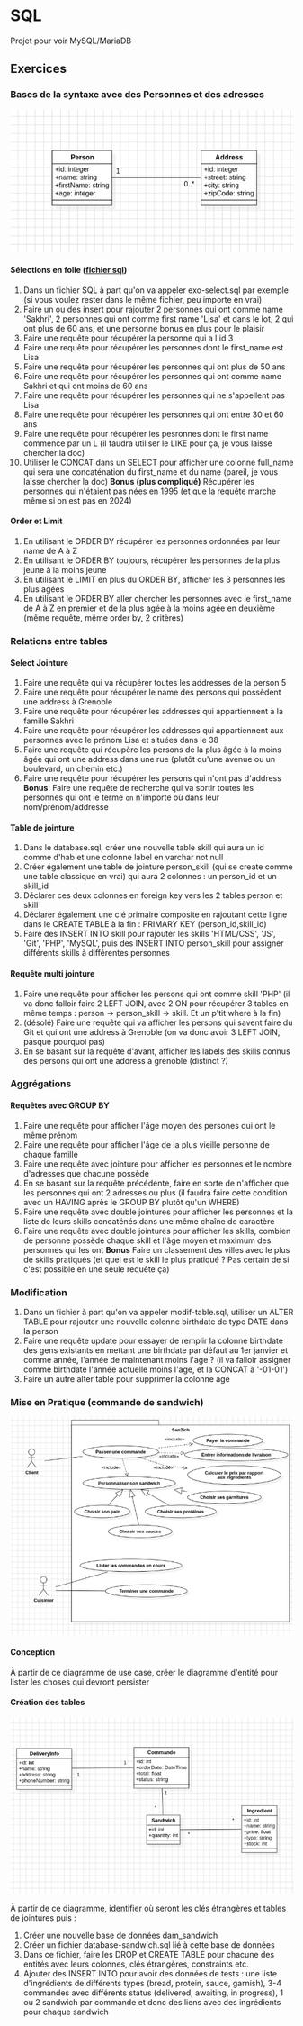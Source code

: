 # SQL

Projet pour voir MySQL/MariaDB


## Exercices
### Bases de la syntaxe avec des Personnes et des adresses 
![diagramme de classe exo personne](dam-first-class.png)

#### Sélections en folie ([fichier sql](exo-select.sql))
1. Dans un fichier SQL à part qu'on va appeler exo-select.sql par exemple (si vous voulez rester dans le même fichier, peu importe en vrai)
2. Faire un ou des insert pour rajouter 2 personnes qui ont comme name 'Sakhri', 2 personnes qui ont comme first name 'Lisa' et dans le lot, 2 qui ont plus de 60 ans, et une personne bonus en plus pour le plaisir
3. Faire une requête pour récupérer la personne qui a l'id 3
4. Faire une requête pour récupérer les personnes dont le first_name est Lisa
5. Faire une requête pour récupérer les personnes qui ont plus de 50 ans
6. Faire une requête pour récupérer les personnes qui ont comme name Sakhri et qui ont moins de 60 ans
7. Faire une requête pour récupérer les personnes qui ne s'appellent pas Lisa
8. Faire une requête pour récupérer les personnes qui ont entre 30 et 60 ans
9. Faire une requête pour récupérer les pesronnes dont le first name commence par un L (il faudra utiliser le LIKE pour ça, je vous laisse chercher la doc)
10. Utiliser le CONCAT dans un SELECT pour afficher une colonne full_name qui sera une concaténation du first_name et du name (pareil, je vous laisse chercher la doc)
**Bonus (plus compliqué)** Récupérer les personnes qui n'étaient pas nées en 1995 (et que la requête marche même si on est pas en 2024)

#### Order et Limit
1. En utilisant le ORDER BY récupérer les personnes ordonnées par leur name de A à Z
2. En utilisant le ORDER BY toujours, récupérer les personnes de la plus jeune à la moins jeune
3. En utilisant le LIMIT en plus du ORDER BY, afficher les 3 personnes les plus agées
4. En utilisant le ORDER BY aller chercher les personnes avec le first_name de A à Z en premier et de la plus agée à la moins agée en deuxième (même requête, même order by, 2 critères)

### Relations entre tables
#### Select Jointure
1. Faire une requête qui va récupérer toutes les addresses de la person 5
2. Faire une requête pour récupérer le name des persons qui possèdent une address à Grenoble
3. Faire une requête pour récupérer les addresses qui appartiennent à la famille Sakhri
4. Faire une requête pour récupérer les addresses qui appartiennent aux personnes avec le prénom Lisa et situées dans le 38
5. Faire une requête qui récupère les persons de la plus âgée à la moins âgée qui ont une address dans une rue (plutôt qu'une avenue ou un boulevard, un chemin etc.)
6. Faire une requête pour récupérer les persons qui n'ont pas d'address
**Bonus**: Faire une requête de recherche qui va sortir toutes les personnes qui ont le terme `on` n'importe où dans leur nom/prénom/addresse

#### Table de jointure
1. Dans le database.sql, créer une nouvelle table skill qui aura un id comme d'hab et une colonne label en varchar not null
2. Créer également une table de jointure person_skill (qui se create comme une table classique en vrai) qui aura 2 colonnes : un person_id et un skill_id
3. Déclarer ces deux colonnes en foreign key vers les 2 tables person et skill
4. Déclarer également une clé primaire composite en rajoutant cette ligne dans le CREATE TABLE à la fin : PRIMARY KEY (person_id,skill_id)
5. Faire des INSERT INTO skill pour rajouter les skills 'HTML/CSS', 'JS', 'Git', 'PHP', 'MySQL', puis des INSERT INTO person_skill pour assigner différents skills à différentes personnes

#### Requête multi jointure
1. Faire une requête pour afficher les persons qui ont comme skill 'PHP' (il va donc falloir faire 2 LEFT JOIN, avec 2 ON pour récupérer 3 tables en même temps : person -> person_skill -> skill. Et un p'tit where à la fin)
2. (désolé) Faire une requête qui va afficher les persons qui savent faire du Git et qui ont une address à Grenoble (on va donc avoir 3 LEFT JOIN, pasque pourquoi pas)
3. En se basant sur la requête d'avant, afficher les labels des skills connus des persons qui ont une address à grenoble (distinct ?)

### Aggrégations

#### Requêtes avec GROUP BY
1. Faire une requête pour afficher l'âge moyen des persones qui ont le même prénom
2. Faire une requête pour afficher l'âge de la plus vieille personne de chaque famille
3. Faire une requête avec jointure pour afficher les personnes et le nombre d'adresses que chacune possède
4. En se basant sur la requête précédente, faire en sorte de n'afficher que les personnes qui ont 2 adresses ou plus (il faudra faire cette condition avec un HAVING après le GROUP BY plutôt qu'un WHERE)
5. Faire une requête avec double jointures pour afficher les personnes et la liste de leurs skills concaténés dans une même chaîne de caractère
6. Faire une requête avec double jointures pour afficher les skills, combien de personne possède chaque skill et l'âge moyen et maximum des personnes qui les ont
**Bonus** Faire un classement des villes avec le plus de skills pratiqués (et quel est le skill le plus pratiqué ? Pas certain de si c'est possible en une seule requête ça) 

### Modification

1. Dans un fichier à part qu'on va appeler modif-table.sql, utiliser un ALTER TABLE pour rajouter une nouvelle colonne birthdate de type DATE dans la person
2. Faire une requête update pour essayer de remplir la colonne birthdate des gens existants en mettant une birthdate par défaut au 1er janvier et comme année, l'année de maintenant moins l'age ? (il va falloir assigner comme birthdate l'année actuelle moins l'age, et la CONCAT à '-01-01')
3. Faire un autre alter table pour supprimer la colonne age


### Mise en Pratique (commande de sandwich)
![Diagramme de use case](san2ich-use-case.png)

#### Conception
À partir de ce diagramme de use case, créer le diagramme d'entité pour lister les choses qui devront persister

#### Création des tables
![Diagramme de classes](san2ich-class.png)

À partir de ce diagramme, identifier où seront les clés étrangères et tables de jointures puis :

1. Créer une nouvelle base de données dam_sandwich
2. Créer un fichier database-sandwich.sql lié à cette base de données
3. Dans ce fichier, faire les DROP et CREATE TABLE pour chacune des entités avec leurs colonnes, clés étrangères, constraints etc.
4. Ajouter des INSERT INTO pour avoir des données de tests : une liste d'ingrédients de différents types (bread, protein, sauce, garnish), 3-4 commandes avec différents status (delivered, awaiting, in progress), 1 ou 2 sandwich par commande et donc des liens avec des ingrédients pour chaque sandwich
